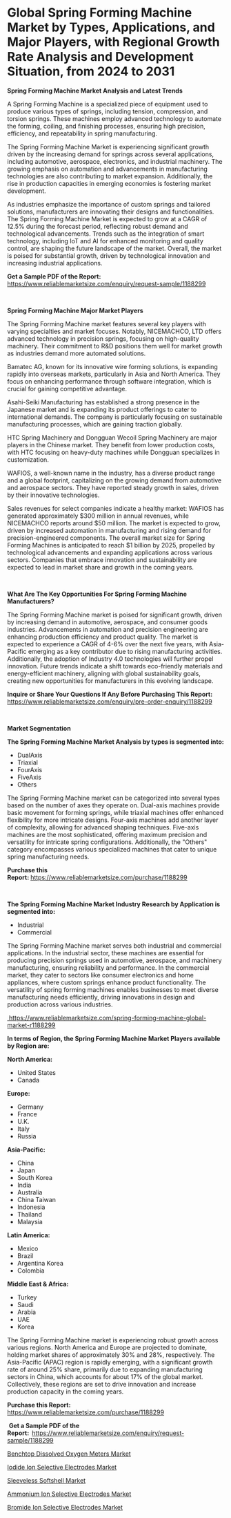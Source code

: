 <p><h1>Global Spring Forming Machine Market by Types, Applications, and Major Players, with Regional Growth Rate Analysis and Development Situation, from 2024 to 2031</h1></p><p><strong>Spring Forming Machine Market Analysis and Latest Trends</strong></p>
<p><p>A Spring Forming Machine is a specialized piece of equipment used to produce various types of springs, including tension, compression, and torsion springs. These machines employ advanced technology to automate the forming, coiling, and finishing processes, ensuring high precision, efficiency, and repeatability in spring manufacturing.</p><p>The Spring Forming Machine Market is experiencing significant growth driven by the increasing demand for springs across several applications, including automotive, aerospace, electronics, and industrial machinery. The growing emphasis on automation and advancements in manufacturing technologies are also contributing to market expansion. Additionally, the rise in production capacities in emerging economies is fostering market development.</p><p>As industries emphasize the importance of custom springs and tailored solutions, manufacturers are innovating their designs and functionalities. The Spring Forming Machine Market is expected to grow at a CAGR of 12.5% during the forecast period, reflecting robust demand and technological advancements. Trends such as the integration of smart technology, including IoT and AI for enhanced monitoring and quality control, are shaping the future landscape of the market. Overall, the market is poised for substantial growth, driven by technological innovation and increasing industrial applications.</p></p>
<p><strong>Get a Sample PDF of the Report:&nbsp;</strong> <a href="https://www.reliablemarketsize.com/enquiry/request-sample/1188299?utm_campaign=1814&utm_medium=2&utm_source=Github&utm_content=ia&utm_term=30102024&utm_id=spring-forming-machine">https://www.reliablemarketsize.com/enquiry/request-sample/1188299</a></p>
<p>&nbsp;</p>
<p><strong>Spring Forming Machine Major Market Players</strong></p>
<p><p>The Spring Forming Machine market features several key players with varying specialties and market focuses. Notably, NICEMACHCO, LTD offers advanced technology in precision springs, focusing on high-quality machinery. Their commitment to R&D positions them well for market growth as industries demand more automated solutions.</p><p>Bamatec AG, known for its innovative wire forming solutions, is expanding rapidly into overseas markets, particularly in Asia and North America. They focus on enhancing performance through software integration, which is crucial for gaining competitive advantage.</p><p>Asahi-Seiki Manufacturing has established a strong presence in the Japanese market and is expanding its product offerings to cater to international demands. The company is particularly focusing on sustainable manufacturing processes, which are gaining traction globally.</p><p>HTC Spring Machinery and Dongguan Wecoil Spring Machinery are major players in the Chinese market. They benefit from lower production costs, with HTC focusing on heavy-duty machines while Dongguan specializes in customization.</p><p>WAFIOS, a well-known name in the industry, has a diverse product range and a global footprint, capitalizing on the growing demand from automotive and aerospace sectors. They have reported steady growth in sales, driven by their innovative technologies.</p><p>Sales revenues for select companies indicate a healthy market: WAFIOS has generated approximately $300 million in annual revenues, while NICEMACHCO reports around $50 million. The market is expected to grow, driven by increased automation in manufacturing and rising demand for precision-engineered components. The overall market size for Spring Forming Machines is anticipated to reach $1 billion by 2025, propelled by technological advancements and expanding applications across various sectors. Companies that embrace innovation and sustainability are expected to lead in market share and growth in the coming years.</p></p>
<p>&nbsp;</p>
<p><strong>What Are The Key Opportunities For Spring Forming Machine Manufacturers?</strong></p>
<p><p>The Spring Forming Machine market is poised for significant growth, driven by increasing demand in automotive, aerospace, and consumer goods industries. Advancements in automation and precision engineering are enhancing production efficiency and product quality. The market is expected to experience a CAGR of 4-6% over the next five years, with Asia-Pacific emerging as a key contributor due to rising manufacturing activities. Additionally, the adoption of Industry 4.0 technologies will further propel innovation. Future trends indicate a shift towards eco-friendly materials and energy-efficient machinery, aligning with global sustainability goals, creating new opportunities for manufacturers in this evolving landscape.</p></p>
<p><strong>Inquire or Share Your Questions If Any Before Purchasing This Report:</strong> <a href="https://www.reliablemarketsize.com/enquiry/pre-order-enquiry/1188299?utm_campaign=1814&utm_medium=2&utm_source=Github&utm_content=ia&utm_term=30102024&utm_id=spring-forming-machine">https://www.reliablemarketsize.com/enquiry/pre-order-enquiry/1188299</a></p>
<p>&nbsp;</p>
<p><strong>Market Segmentation</strong></p>
<p><strong>The Spring Forming Machine Market Analysis by types is segmented into:</strong></p>
<p><ul><li>DualAxis</li><li>Triaxial</li><li>FourAxis</li><li>FiveAxis</li><li>Others</li></ul></p>
<p><p>The Spring Forming Machine market can be categorized into several types based on the number of axes they operate on. Dual-axis machines provide basic movement for forming springs, while triaxial machines offer enhanced flexibility for more intricate designs. Four-axis machines add another layer of complexity, allowing for advanced shaping techniques. Five-axis machines are the most sophisticated, offering maximum precision and versatility for intricate spring configurations. Additionally, the "Others" category encompasses various specialized machines that cater to unique spring manufacturing needs.</p></p>
<p><strong>Purchase this Report:&nbsp;</strong><a href="https://www.reliablemarketsize.com/purchase/1188299?utm_campaign=1814&utm_medium=2&utm_source=Github&utm_content=ia&utm_term=30102024&utm_id=spring-forming-machine">https://www.reliablemarketsize.com/purchase/1188299</a></p>
<p>&nbsp;</p>
<p><strong>The Spring Forming Machine Market Industry Research by Application is segmented into:</strong></p>
<p><ul><li>Industrial</li><li>Commercial</li></ul></p>
<p><p>The Spring Forming Machine market serves both industrial and commercial applications. In the industrial sector, these machines are essential for producing precision springs used in automotive, aerospace, and machinery manufacturing, ensuring reliability and performance. In the commercial market, they cater to sectors like consumer electronics and home appliances, where custom springs enhance product functionality. The versatility of spring forming machines enables businesses to meet diverse manufacturing needs efficiently, driving innovations in design and production across various industries.</p></p>
<p><a href="https://www.reliablemarketsize.com/spring-forming-machine-global-market-r1188299?utm_campaign=1814&utm_medium=2&utm_source=Github&utm_content=ia&utm_term=30102024&utm_id=spring-forming-machine">&nbsp;https://www.reliablemarketsize.com/spring-forming-machine-global-market-r1188299</a></p>
<p><strong>In terms of Region, the Spring Forming Machine Market Players available by Region are:</strong></p>
<p>
    <p> <strong> North America: </strong>
        <ul>
            <li>United States</li>
            <li>Canada</li>
        </ul>
        </p> 
    <p> <strong> Europe: </strong>
        <ul>
            <li>Germany</li>
            <li>France</li>
            <li>U.K.</li>
            <li>Italy</li>
            <li>Russia</li>
        </ul>
        </p> 
    <p> <strong> Asia-Pacific: </strong>
        <ul>
            <li>China</li>
            <li>Japan</li>
            <li>South Korea</li>
            <li>India</li>
            <li>Australia</li>
            <li>China Taiwan</li>
            <li>Indonesia</li>
            <li>Thailand</li>
            <li>Malaysia</li>
        </ul>
        </p> 
    <p> <strong> Latin America: </strong>
        <ul>
            <li>Mexico</li>
            <li>Brazil</li>
            <li>Argentina Korea</li>
            <li>Colombia</li>
        </ul>
        </p> 
    <p> <strong> Middle East & Africa: </strong>
        <ul>
            <li>Turkey</li>
            <li>Saudi</li>
            <li>Arabia</li>
            <li>UAE</li>
            <li>Korea</li>
        </ul>
    </p>
    </p>
<p><p>The Spring Forming Machine market is experiencing robust growth across various regions. North America and Europe are projected to dominate, holding market shares of approximately 30% and 28%, respectively. The Asia-Pacific (APAC) region is rapidly emerging, with a significant growth rate of around 25% share, primarily due to expanding manufacturing sectors in China, which accounts for about 17% of the global market. Collectively, these regions are set to drive innovation and increase production capacity in the coming years.</p></p>
<p><strong>Purchase this Report: </strong><a href="https://www.reliablemarketsize.com/purchase/1188299?utm_campaign=1814&utm_medium=2&utm_source=Github&utm_content=ia&utm_term=30102024&utm_id=spring-forming-machine">https://www.reliablemarketsize.com/purchase/1188299</a></p>
<p>&nbsp;<strong>Get a Sample PDF of the Report:&nbsp;&nbsp;</strong><a href="https://www.reliablemarketsize.com/enquiry/request-sample/1188299?utm_campaign=1814&utm_medium=2&utm_source=Github&utm_content=ia&utm_term=30102024&utm_id=spring-forming-machine">https://www.reliablemarketsize.com/enquiry/request-sample/1188299</a></p>
<p><strong></strong></p>
<p><p><a href="https://www.linkedin.com/pulse/benchtop-dissolved-oxygen-meters-market-size-growth-p9mlc?utm_campaign=1814&utm_medium=2&utm_source=Github&utm_content=ia&utm_term=30102024&utm_id=spring-forming-machine">Benchtop Dissolved Oxygen Meters Market</a></p><p><a href="https://www.linkedin.com/pulse/opportunities-challenges-iodide-ion-selective-electrodes-ybtke?utm_campaign=1814&utm_medium=2&utm_source=Github&utm_content=ia&utm_term=30102024&utm_id=spring-forming-machine">Iodide Ion Selective Electrodes Market</a></p><p><a href="https://www.linkedin.com/pulse/sleeveless-softshell-market-size-type-product-global-mbccc?utm_campaign=1814&utm_medium=2&utm_source=Github&utm_content=ia&utm_term=30102024&utm_id=spring-forming-machine">Sleeveless Softshell Market</a></p><p><a href="https://www.linkedin.com/pulse/exploring-ammonium-ion-selective-electrodes-market-dynamics-gcvpe?utm_campaign=1814&utm_medium=2&utm_source=Github&utm_content=ia&utm_term=30102024&utm_id=spring-forming-machine">Ammonium Ion Selective Electrodes Market</a></p><p><a href="https://www.linkedin.com/pulse/bromide-ion-selective-electrodes-market-outlook-share-analysis-85ype?utm_campaign=1814&utm_medium=2&utm_source=Github&utm_content=ia&utm_term=30102024&utm_id=spring-forming-machine">Bromide Ion Selective Electrodes Market</a></p></p>